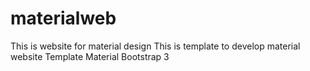 # materialweb
This is website for material design
This is template to develop material website 
Template Material Bootstrap 3
